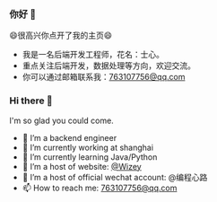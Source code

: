 ### 你好 👋

😄很高兴你点开了我的主页😄

- 我是一名后端开发工程师，花名：士心。
- 重点关注后端开发，数据处理等方向，欢迎交流。
- 你可以通过邮箱联系我：763107756@qq.com

### Hi there 👋

I'm so glad you could come.

- 🔭 I’m a backend engineer
- 🔭 I’m currently working at shanghai
- 🌱 I’m currently learning Java/Python
- 👯 I’m a host of website: [@Wizey](https://wenshixin.gitee.io/blog/)
- 👯 I’m a host of official wechat account: @编程心路
- 📫 How to reach me: 763107756@qq.com

